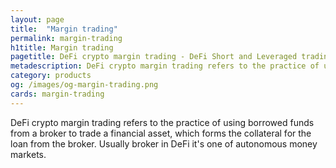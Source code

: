 ```yaml
---
layout: page
title:  "Margin trading"
permalink: margin-trading
h1title: Margin trading
pagetitle: DeFi crypto margin trading - DeFi Short and Leveraged trading platforms    
metadescription: DeFi crypto margin trading refers to the practice of using borrowed funds from a broker to trade a financial asset, which forms the collateral for the loan from the broker.
category: products
og: /images/og-margin-trading.png
cards: margin-trading
---
```

DeFi crypto margin trading refers to the practice of using borrowed funds from a broker to trade a financial asset, which forms the collateral for the loan from the broker. Usually broker in DeFi it's one of autonomous money markets.

